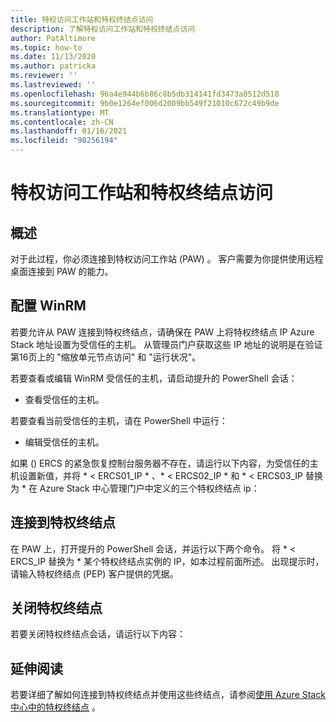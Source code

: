 ```yaml
---
title: 特权访问工作站和特权终结点访问
description: 了解特权访问工作站和特权终结点访问
author: PatAltimore
ms.topic: how-to
ms.date: 11/13/2020
ms.author: patricka
ms.reviewer: ''
ms.lastreviewed: ''
ms.openlocfilehash: 96a4e944b6b86c8b5db314141fd3473a8512d518
ms.sourcegitcommit: 9b0e1264ef006d2009bb549f21010c672c49b9de
ms.translationtype: MT
ms.contentlocale: zh-CN
ms.lasthandoff: 01/16/2021
ms.locfileid: "98256194"
---
```

# <a name="privileged-access-workstation-and-privileged-endpoint-access"></a>特权访问工作站和特权终结点访问

## <a name="overview"></a>概述

对于此过程，你必须连接到特权访问工作站 (PAW) 。 客户需要为你提供使用远程桌面连接到 PAW 的能力。

## <a name="configuring-the-winrm"></a>配置 WinRM

若要允许从 PAW 连接到特权终结点，请确保在 PAW 上将特权终结点 IP Azure Stack 地址设置为受信任的主机。 从管理员门户获取这些 IP 地址的说明是在验证第16页上的 "缩放单元节点访问" 和 "运行状况"。

若要查看或编辑 WinRM 受信任的主机，请启动提升的 PowerShell 会话：

-   查看受信任的主机。

若要查看当前受信任的主机，请在 PowerShell 中运行：

-   编辑受信任的主机。

如果 () ERCS 的紧急恢复控制台服务器不存在，请运行以下内容，为受信任的主机设置新值，并将 * \< ERCS01_IP \* 、* \< ERCS02_IP \* 和 * \< ERCS03_IP 替换为 \* 在 Azure Stack 中心管理门户中定义的三个特权终结点 ip：

## <a name="connect-to-the-privileged-endpoint"></a>连接到特权终结点

在 PAW 上，打开提升的 PowerShell 会话，并运行以下两个命令。 将 * \< ERCS_IP 替换为 \* 某个特权终结点实例的 IP，如本过程前面所述。 出现提示时，请输入特权终结点 (PEP) 客户提供的凭据。

## <a name="close-the-privileged-endpoint"></a>关闭特权终结点

若要关闭特权终结点会话，请运行以下内容：

## <a name="further-reading"></a>延伸阅读

若要详细了解如何连接到特权终结点并使用这些终结点，请参阅[使用 Azure Stack 中心中的特权终结点](../../operator/azure-stack-privileged-endpoint.md) 
 [](../../operator/azure-stack-privileged-endpoint.md)。